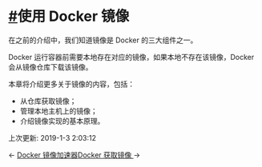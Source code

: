 # [#](https://funtl.com/zh/docs-docker/使用-Docker-镜像.html#使用-docker-镜像)使用 Docker 镜像

在之前的介绍中，我们知道镜像是 Docker 的三大组件之一。

Docker 运行容器前需要本地存在对应的镜像，如果本地不存在该镜像，Docker 会从镜像仓库下载该镜像。

本章将介绍更多关于镜像的内容，包括：

- 从仓库获取镜像；
- 管理本地主机上的镜像；
- 介绍镜像实现的基本原理。

上次更新: 2019-1-3 2:03:12

← [Docker 镜像加速器](https://funtl.com/zh/docs-docker/Docker-镜像加速器.html)[Docker 获取镜像 ](https://funtl.com/zh/docs-docker/Docker-获取镜像.html)→